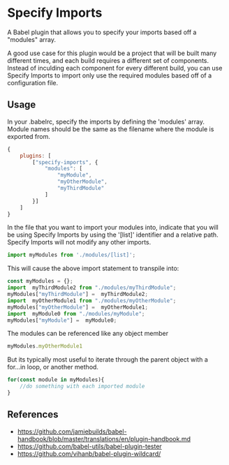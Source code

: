 # Specify Imports

A Babel plugin that allows you to specify your imports based off a "modules" array.

A good use case for this plugin would be a project that will be built many different times, and each build requires a different set of components. Instead of inculding each component for every different build, you can use Specify Imports to import only use the required modules based off of a configuration file.

## Usage

In your .babelrc, specify the imports by defining the 'modules' array. Module names should be the same as the filename where the module is exported from.
``` javascript
{
    plugins: [
        ["specify-imports", {
            "modules": [
                "myModule",
                "myOtherModule",
                "myThirdModule"
            ]
        }]
    ]
}
```

In the file that you want to import your modules into, indicate that you will be using Specify Imports by using the '\[list]' identifier and a relative path. Specify Imports will not modify any other imports.
```javascript
import myModules from './modules/[list]'; 
```

This will cause the above import statement to transpile into:
```javascript
const myModules = {};
import  myThirdModule2 from "./modules/myThirdModule";
myModules["myThirdModule"] =  myThirdModule2;
import  myOtherModule1 from "./modules/myOtherModule";
myModules["myOtherModule"] =  myOtherModule1;
import  myModule0 from "./modules/myModule";
myModules["myModule"] =  myModule0;
```
The modules can be referenced like any object member
```javascript 
myModules.myOtherModule1
```
But its typically most useful to iterate through the parent object with a for...in loop, or another method.
```javascript
for(const module in myModules){
    //do something with each imported module
}
```


## References
- https://github.com/jamiebuilds/babel-handbook/blob/master/translations/en/plugin-handbook.md
- https://github.com/babel-utils/babel-plugin-tester
- https://github.com/vihanb/babel-plugin-wildcard/


[//]: # (vscode markdown preview shortcut is command + shift + v)
